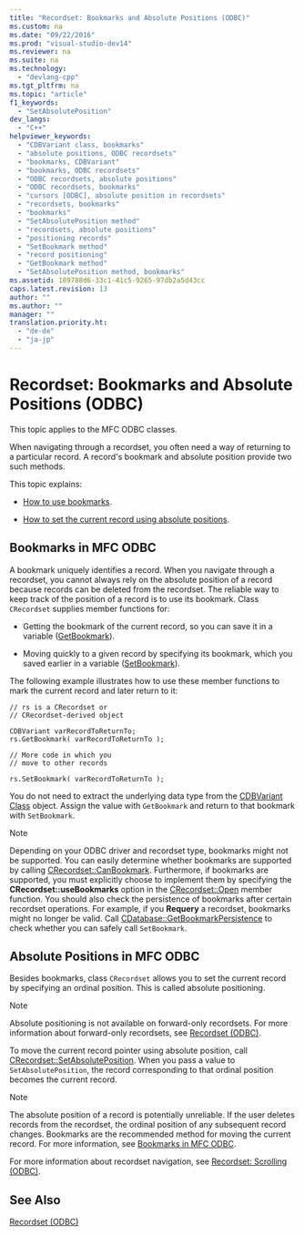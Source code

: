 ```yaml
---
title: "Recordset: Bookmarks and Absolute Positions (ODBC)"
ms.custom: na
ms.date: "09/22/2016"
ms.prod: "visual-studio-dev14"
ms.reviewer: na
ms.suite: na
ms.technology: 
  - "devlang-cpp"
ms.tgt_pltfrm: na
ms.topic: "article"
f1_keywords: 
  - "SetAbsolutePosition"
dev_langs: 
  - "C++"
helpviewer_keywords: 
  - "CDBVariant class, bookmarks"
  - "absolute positions, ODBC recordsets"
  - "bookmarks, CDBVariant"
  - "bookmarks, ODBC recordsets"
  - "ODBC recordsets, absolute positions"
  - "ODBC recordsets, bookmarks"
  - "cursors [ODBC], absolute position in recordsets"
  - "recordsets, bookmarks"
  - "bookmarks"
  - "SetAbsolutePosition method"
  - "recordsets, absolute positions"
  - "positioning records"
  - "SetBookmark method"
  - "record positioning"
  - "GetBookmark method"
  - "SetAbsolutePosition method, bookmarks"
ms.assetid: 189788d6-33c1-41c5-9265-97db2a5d43cc
caps.latest.revision: 13
author: ""
ms.author: ""
manager: ""
translation.priority.ht: 
  - "de-de"
  - "ja-jp"
---
```

# Recordset: Bookmarks and Absolute Positions (ODBC)
This topic applies to the MFC ODBC classes.  
  
 When navigating through a recordset, you often need a way of returning to a particular record. A record's bookmark and absolute position provide two such methods.  
  
 This topic explains:  
  
-   [How to use bookmarks](#_core_bookmarks_in_mfc_odbc).  
  
-   [How to set the current record using absolute positions](#_core_absolute_positions_in_mfc_odbc).  
  
##  <a name="_core_bookmarks_in_mfc_odbc"></a> Bookmarks in MFC ODBC  
 A bookmark uniquely identifies a record. When you navigate through a recordset, you cannot always rely on the absolute position of a record because records can be deleted from the recordset. The reliable way to keep track of the position of a record is to use its bookmark. Class `CRecordset` supplies member functions for:  
  
-   Getting the bookmark of the current record, so you can save it in a variable ([GetBookmark](../vs140/crecordset--getbookmark.md)).  
  
-   Moving quickly to a given record by specifying its bookmark, which you saved earlier in a variable ([SetBookmark](../vs140/crecordset--setbookmark.md)).  
  
 The following example illustrates how to use these member functions to mark the current record and later return to it:  
  
```  
// rs is a CRecordset or  
// CRecordset-derived object  
  
CDBVariant varRecordToReturnTo;  
rs.GetBookmark( varRecordToReturnTo );  
  
// More code in which you  
// move to other records  
  
rs.SetBookmark( varRecordToReturnTo );  
```  
  
 You do not need to extract the underlying data type from the [CDBVariant Class](../vs140/cdbvariant-class.md) object. Assign the value with `GetBookmark` and return to that bookmark with `SetBookmark`.  
  
> [!NOTE]
>  Depending on your ODBC driver and recordset type, bookmarks might not be supported. You can easily determine whether bookmarks are supported by calling [CRecordset::CanBookmark](../vs140/crecordset--canbookmark.md). Furthermore, if bookmarks are supported, you must explicitly choose to implement them by specifying the **CRecordset::useBookmarks** option in the [CRecordset::Open](../vs140/crecordset--open.md) member function. You should also check the persistence of bookmarks after certain recordset operations. For example, if you **Requery** a recordset, bookmarks might no longer be valid. Call [CDatabase::GetBookmarkPersistence](../vs140/cdatabase--getbookmarkpersistence.md) to check whether you can safely call `SetBookmark`.  
  
##  <a name="_core_absolute_positions_in_mfc_odbc"></a> Absolute Positions in MFC ODBC  
 Besides bookmarks, class `CRecordset` allows you to set the current record by specifying an ordinal position. This is called absolute positioning.  
  
> [!NOTE]
>  Absolute positioning is not available on forward-only recordsets. For more information about forward-only recordsets, see [Recordset (ODBC)](../vs140/recordset--odbc-.md).  
  
 To move the current record pointer using absolute position, call [CRecordset::SetAbsolutePosition](../vs140/crecordset--setabsoluteposition.md). When you pass a value to `SetAbsolutePosition`, the record corresponding to that ordinal position becomes the current record.  
  
> [!NOTE]
>  The absolute position of a record is potentially unreliable. If the user deletes records from the recordset, the ordinal position of any subsequent record changes. Bookmarks are the recommended method for moving the current record. For more information, see [Bookmarks in MFC ODBC](#_core_bookmarks_in_mfc_odbc).  
  
 For more information about recordset navigation, see [Recordset: Scrolling (ODBC)](../vs140/recordset--scrolling--odbc-.md).  
  
## See Also  
 [Recordset (ODBC)](../vs140/recordset--odbc-.md)